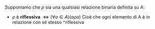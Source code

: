 Supponiamo che $\rho$ sia una qualsiasi relazione binaria definita su $A$:
 - $\rho$ è **riflessiva** $\iff (\forall a \in A)(a \rho a)$
	 Cioè che ogni elemento di A è in relazione con sé stesso ^riflessiva